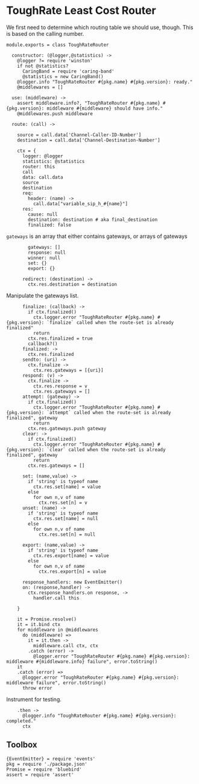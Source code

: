 ToughRate Least Cost Router
===========================

We first need to determine which routing table we should use, though.
This is based on the calling number.

    module.exports = class ToughRateRouter

      constructor: (@logger,@statistics) ->
        @logger ?= require 'winston'
        if not @statistics?
          CaringBand = require 'caring-band'
          @statistics = new CaringBand()
        @logger.info "ToughRateRouter #{pkg.name} #{pkg.version}: ready."
        @middlewares = []

      use: (middleware) ->
        assert middleware.info?, "ToughRateRouter #{pkg.name} #{pkg.version}: middleware #{middleware} should have info."
        @middlewares.push middleware

      route: (call) ->

        source = call.data['Channel-Caller-ID-Number']
        destination = call.data['Channel-Destination-Number']

        ctx = {
          logger: @logger
          statistics: @statistics
          router: this
          call
          data: call.data
          source
          destination
          req:
            header: (name) ->
              call.data["variable_sip_h_#{name}"]
          res:
            cause: null
            destination: destination # aka final_destination
            finalized: false

`gateways` is an array that either contains gateways, or arrays of gateways

            gateways: []
            response: null
            winner: null
            set: {}
            export: {}

          redirect: (destination) ->
            ctx.res.destination = destination

Manipulate the gateways list.

          finalize: (callback) ->
            if ctx.finalized()
              ctx.logger.error "ToughRateRouter #{pkg.name} #{pkg.version}: `finalize` called when the route-set is already finalized"
              return
            ctx.res.finalized = true
            callback?()
          finalized: ->
            ctx.res.finalized
          sendto: (uri) ->
            ctx.finalize ->
              ctx.res.gateways = [{uri}]
          respond: (v) ->
            ctx.finalize ->
              ctx.res.response = v
              ctx.res.gateways = []
          attempt: (gateway) ->
            if ctx.finalized()
              ctx.logger.error "ToughRateRouter #{pkg.name} #{pkg.version}: `attempt` called when the route-set is already finalized", gateway
              return
            ctx.res.gateways.push gateway
          clear: ->
            if ctx.finalized()
              ctx.logger.error "ToughRateRouter #{pkg.name} #{pkg.version}: `clear` called when the route-set is already finalized", gateway
              return
            ctx.res.gateways = []

          set: (name,value) ->
            if 'string' is typeof name
              ctx.res.set[name] = value
            else
              for own n,v of name
                ctx.res.set[n] = v
          unset: (name) ->
            if 'string' is typeof name
              ctx.res.set[name] = null
            else
              for own n,v of name
                ctx.res.set[n] = null

          export: (name,value) ->
            if 'string' is typeof name
              ctx.res.export[name] = value
            else
              for own n,v of name
                ctx.res.export[n] = value

          response_handlers: new EventEmitter()
          on: (response,handler) ->
            ctx.response_handlers.on response, ->
              handler.call this

        }

        it = Promise.resolve()
        it = it.bind ctx
        for middleware in @middlewares
          do (middleware) =>
            it = it.then ->
              middleware.call ctx, ctx
            .catch (error) ->
              @logger.error "ToughRateRouter #{pkg.name} #{pkg.version}: middleware #{middleware.info} failure", error.toString()
        it
        .catch (error) =>
          @logger.error "ToughRateRouter #{pkg.name} #{pkg.version}: middleware failure", error.toString()
          throw error

Instrument for testing.

        .then ->
          @logger.info "ToughRateRouter #{pkg.name} #{pkg.version}: completed."
          ctx

Toolbox
-------

    {EventEmitter} = require 'events'
    pkg = require './package.json'
    Promise = require 'bluebird'
    assert = require 'assert'
